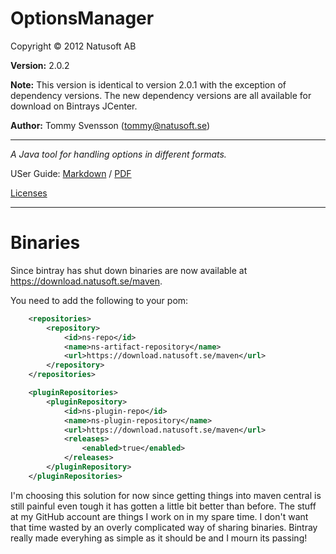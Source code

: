 # OptionsManager

Copyright © 2012 Natusoft AB

__Version:__ 2.0.2

__Note:__ This version is identical to version 2.0.1 with the exception of dependency versions. The new dependency versions are all available for download on Bintrays JCenter.

__Author:__ Tommy Svensson (tommy@natusoft.se)

----

_A Java tool for handling options in different formats._

USer Guide: [Markdown](https://github.com/tombensve/OptionsManager/blob/master/docs/UserGuide.md) / [PDF](https://github.com/tombensve/OptionsManager/blob/master/docs/OptionsManager-User-Guide.pdf)

[Licenses](https://github.com/tombensve/OptionsManager/blob/master/docs/licenses.md)

----

# Binaries

Since bintray has shut down binaries are now available at https://download.natusoft.se/maven.

You need to add the following to your pom:
```xml
    <repositories>
        <repository>
            <id>ns-repo</id>
            <name>ns-artifact-repository</name>
            <url>https://download.natusoft.se/maven</url>
        </repository>
    </repositories>

    <pluginRepositories>
        <pluginRepository>
            <id>ns-plugin-repo</id>
            <name>ns-plugin-repository</name>
            <url>https://download.natusoft.se/maven</url>
            <releases>
                <enabled>true</enabled>
            </releases>
        </pluginRepository>
    </pluginRepositories>
```

I'm choosing this solution for now since getting things into maven central is still painful even tough it has gotten a little bit better than before. 
The stuff at my GitHub account are things I work on in my spare time. I don't want that time wasted by an overly complicated way of sharing binaries. Bintray really made everyhing as simple as it should be and I mourn its passing! 
